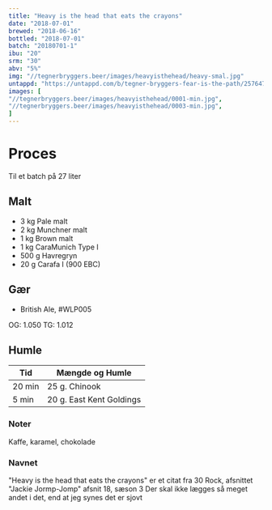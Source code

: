 ```yaml
---
title: "Heavy is the head that eats the crayons"
date: "2018-07-01"
brewed: "2018-06-16"
bottled: "2018-07-01"
batch: "20180701-1"
ibu: "20"
srm: "30"
abv: "5%"
img: "//tegnerbryggers.beer/images/heavyisthehead/heavy-smal.jpg"
untappd: "https://untappd.com/b/tegner-bryggers-fear-is-the-path/2576478"
images: [
"//tegnerbryggers.beer/images/heavyisthehead/0001-min.jpg",
"//tegnerbryggers.beer/images/heavyisthehead/0003-min.jpg",
]
---
```


# Proces

Til et batch på 27 liter

## Malt

* 3 kg Pale malt
* 2 kg Munchner malt
* 1 kg Brown malt
* 1 kg CaraMunich Type I
* 500 g Havregryn
* 20 g Carafa I (900 EBC)

## Gær

* British Ale, #WLP005

OG: 1.050
TG: 1.012

## Humle

| Tid        | Mængde og Humle          |
| ---------- | ------------------------ |
| 20 min     | 25 g. Chinook            |
| 5 min      | 20 g. East Kent Goldings |

### Noter

Kaffe, karamel, chokolade

### Navnet

"Heavy is the head that eats the crayons" er et citat fra 30 Rock, afsnittet "Jackie Jormp-Jomp" afsnit 18, sæson 3
Der skal ikke lægges så meget andet i det, end at jeg synes det er sjovt
